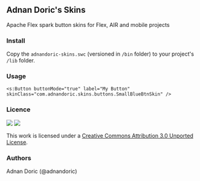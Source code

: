 ## Adnan Doric's Skins

Apache Flex spark button skins for Flex, AIR and mobile projects

### Install
Copy the `adnandoric-skins.swc` (versioned in `/bin` folder) to your project's `/lib` folder.

### Usage
`<s:Button buttonMode="true" label="My Button" skinClass="com.adnandoric.skins.buttons.SmallBlueBtnSkin" />`

### Licence

[<img src="http://creativecommons.org/images/deed/seal.png">](http://freedomdefined.org/)
[<img src="http://i.creativecommons.org/l/by/3.0/88x31.png">](http://creativecommons.org/licenses/by/3.0/deed.en_US)

This work is licensed under a [Creative Commons Attribution 3.0 Unported License](http://creativecommons.org/licenses/by/3.0/deed.en_US).

### Authors
Adnan Doric (@adnandoric)